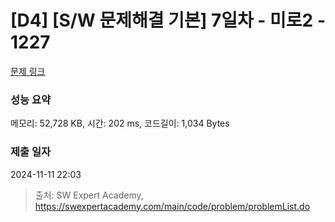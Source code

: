 # [D4] [S/W 문제해결 기본] 7일차 - 미로2 - 1227 

[문제 링크](https://swexpertacademy.com/main/code/problem/problemDetail.do?contestProbId=AV14wL9KAGkCFAYD) 

### 성능 요약

메모리: 52,728 KB, 시간: 202 ms, 코드길이: 1,034 Bytes

### 제출 일자

2024-11-11 22:03



> 출처: SW Expert Academy, https://swexpertacademy.com/main/code/problem/problemList.do